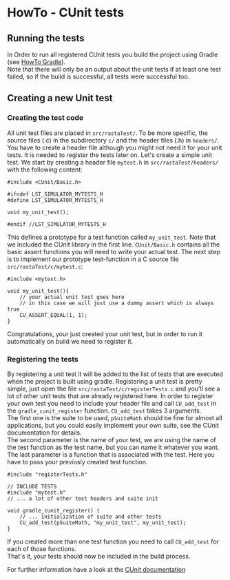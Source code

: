 # HowTo - CUnit tests

## Running the tests
In Order to run all registered CUnit tests you build the project using Gradle (see [HowTo Gradle](md_doc/gradle.md)).  
Note that there will only be an output about the unit tests if at least one test failed, so if the build is successful, all tests were successful too.

## Creating a new Unit test
### Creating the test code
All unit test files are placed in `src/rastaTest/`. To be more specific, the source files (.c) in the subdirectory `c/` and the header files (.h) in `headers/`. You have to create a header file although you might not need it for your unit tests. It is needed to register the tests later on.
Let's create a simple unit test. We start by creating a header file `mytest.h` in `src/rastaTest/headers/` with the following content:
```
#include <CUnit/Basic.h>

#ifndef LST_SIMULATOR_MYTESTS_H
#define LST_SIMULATOR_MYTESTS_H

void my_unit_test();

#endif //LST_SIMULATOR_MYTESTS_H
```

This defines a prototype for a test function called `my_unit_test`. Note that we included the CUnit library in the first line. `CUnit/Basic.h` contains all the basic assert functions you will need to write your actual test. The next step is to implement our prototype test-function in a C source file `src/rastaTest/c/mytest.c`:
```
#include <mytest.h>

void my_unit_test(){
    // your actual unit test goes here
    // in this case we will just use a dummy assert which is always true
    CU_ASSERT_EQUAL(1, 1);
}
```

Congratulations, your just created your unit test, but in order to run it automatically on build we need to register it.

### Registering the tests
By registering a unit test it will be added to the list of tests that are executed when the project is built using gradle.
Registering a unit test is pretty simple, just open the file `src/rastaTest/c/registerTests.c` and you'll see a lot of other unit tests that are already registered here. In order to register your own test you need to include your header file and call `CU_add_test` in the `gradle_cunit_register` function. `CU_add_test` takes 3 arguments.  
The first one is the suite to be used, `pSuiteMath` should be fine for almost all applications, but you could easily implement your own suite, see the CUnit documentation for details.  
The second parameter is the name of your test, we are using the name of the test function as the test name, but you can name it whatever you want.  
The last parameter is a function that is associated with the test. Here you have to pass your previosly created test function.  

```
#include "registerTests.h"

// INCLUDE TESTS
#include "mytest.h"
// ... a lot of other test headers and suite init

void gradle_cunit_register() {
    // ... initialization of suite and other tests
    CU_add_test(pSuiteMath, "my_unit_test", my_unit_test);
}
```
If you created more than one test function you need to call `CU_add_test` for each of those functions.  
That's it, your tests should now be included in the build process.

For further information have a look at the [CUnit documentation](http://cunit.sourceforge.net/doc/)
